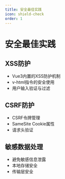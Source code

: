 ```yaml
---
title: 安全最佳实践
icon: shield-check
order: 1
---
```


# 安全最佳实践

## XSS防护
- Vue3内置的XSS防护机制
- v-html指令的安全使用
- 用户输入验证与过滤

## CSRF防护
- CSRF令牌管理
- SameSite Cookie属性
- 请求头验证

## 敏感数据处理
- 避免敏感信息泄露
- 本地存储安全
- 传输层安全
